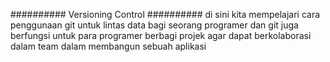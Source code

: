 ########## Versioning Control ##########
di sini kita mempelajari cara penggunaan git untuk lintas data bagi seorang programer dan 
git juga berfungsi untuk para programer berbagi projek agar dapat berkolaborasi dalam team dalam membangun sebuah aplikasi